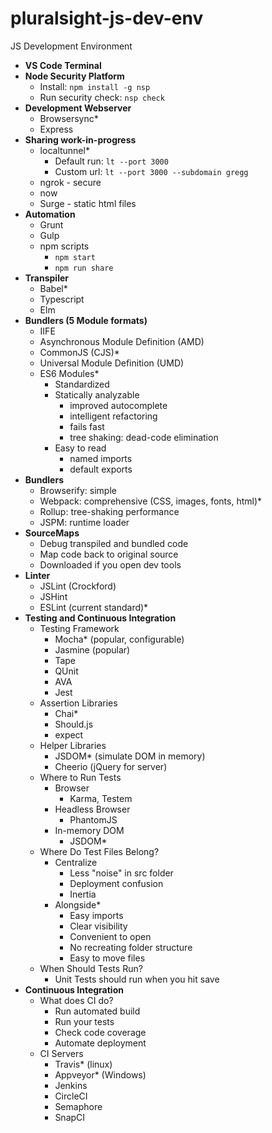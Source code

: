 # pluralsight-js-dev-env
JS Development Environment


- **VS Code Terminal**
- **Node Security Platform**
  - Install: `npm install -g nsp`
  - Run security check: `nsp check`
- **Development Webserver**
  - Browsersync*
  - Express
- **Sharing work-in-progress**
  - localtunnel*
    - Default run: `lt --port 3000`
    - Custom url: `lt --port 3000 --subdomain gregg`
  - ngrok - secure
  - now
  - Surge - static html files
- **Automation**
  - Grunt
  - Gulp
  - npm scripts
    - `npm start`
    - `npm run share`
- **Transpiler**
  - Babel*
  - Typescript
  - Elm
- **Bundlers (5 Module formats)**
  - IIFE
  - Asynchronous Module Definition (AMD)
  - CommonJS (CJS)*
  - Universal Module Definition (UMD)
  - ES6 Modules*
    - Standardized
    - Statically analyzable
      - improved autocomplete
      - intelligent refactoring
      - fails fast
      - tree shaking: dead-code elimination
    - Easy to read
      - named imports
      - default exports
- **Bundlers**
  - Browserify: simple
  - Webpack: comprehensive (CSS, images, fonts, html)*
  - Rollup: tree-shaking performance
  - JSPM: runtime loader
- **SourceMaps**
  - Debug transpiled and bundled code
  - Map code back to original source
  - Downloaded if you open dev tools
- **Linter**
  - JSLint (Crockford)
  - JSHint
  - ESLint (current standard)*
- **Testing and Continuous Integration**
  - Testing Framework
    - Mocha* (popular, configurable)
    - Jasmine (popular)
    - Tape
    - QUnit
    - AVA
    - Jest
  - Assertion Libraries
    - Chai*
    - Should.js
    - expect
  - Helper Libraries
    - JSDOM* (simulate DOM in memory)
    - Cheerio (jQuery for server)
  - Where to Run Tests
    - Browser
      - Karma, Testem
    - Headless Browser
      - PhantomJS
    - In-memory DOM
      - JSDOM*
  - Where Do Test Files Belong?
    - Centralize
      - Less "noise" in src folder
      - Deployment confusion
      - Inertia
    - Alongside*
      - Easy imports
      - Clear visibility
      - Convenient to open
      - No recreating folder structure
      - Easy to move files
  - When Should Tests Run?
    - Unit Tests should run when you hit save
- **Continuous Integration**
  - What does CI do?
    - Run automated build
    - Run your tests
    - Check code coverage
    - Automate deployment
  - CI Servers
    - Travis* (linux)
    - Appveyor* (Windows)
    - Jenkins
    - CircleCI
    - Semaphore
    - SnapCI

